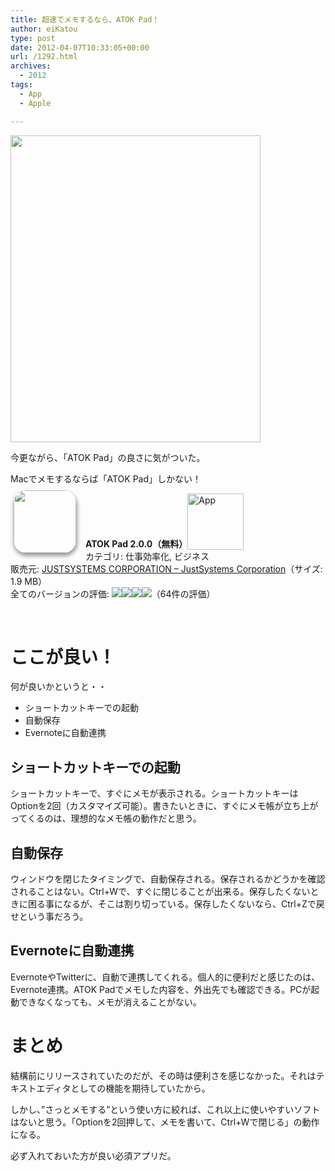 ```yaml
---
title: 超速でメモするなら、ATOK Pad！
author: eiKatou
type: post
date: 2012-04-07T10:33:05+00:00
url: /1292.html
archives:
  - 2012
tags:
  - App
  - Apple

---
```

[<img src="http://eikatou.net/blog/wp-content./uploads/2012/04/120407-0001.png" alt="" title="120407-0001" width="400" height="491" class="alignnone size-full wp-image-1293" srcset="./uploads/2012/04/120407-0001.png 400w, ./uploads/2012/04/120407-0001-244x300.png 244w" sizes="(max-width: 400px) 100vw, 400px" />][1]
  
今更ながら、「ATOK Pad」の良さに気がついた。
  
Macでメモするならば「ATOK Pad」しかない！

<a href="http://itunes.apple.com/jp/app/atok-pad/id460883588?mt=12&#038;uo=4" target="_blank" rel="nofollow"><img width="100" class="alignleft" align="left" src="http://a4.mzstatic.com/us/r1000/099/Purple/6c/ae/8b/mzi.oauvlpvw.100x100-75.png" style="border-radius: 20px 20px 20px 20px;-moz-border-radius: 20px 20px 20px 20px;-webkit-border-radius: 20px 20px 20px 20px;box-shadow: 1px 4px 6px 1px #999999;-moz-box-shadow: 1px 4px 6px 1px #999999;-webkit-box-shadow: 1px 4px 6px 1px #999999;margin: -5px 15px 1px 5px;" /></a> **ATOK Pad 2.0.0（無料）**<a href="http://itunes.apple.com/jp/app/atok-pad/id460883588?mt=12&#038;uo=4" target="_blank" rel="nofollow"><img src="http://r.mzstatic.com/htmlResources/2338/images/viewinitunes_jp.png" style="vertical-align:bottom;" width="90" alt="App" /></a>   
カテゴリ: 仕事効率化, ビジネス   
販売元: <a href="http://itunes.apple.com/jp/artist/justsystems-corporation/id380464893?mt=12&#038;uo=4" target="_blank" rel="nofollow">JUSTSYSTEMS CORPORATION &#8211; JustSystems Corporation</a>（サイズ: 1.9 MB）   
全てのバージョンの評価: ![][2]![][2]![][2]![][2]（64件の評価）    

<br style="clear: both;" /> 

# ここが良い！

何が良いかというと・・

  * ショートカットキーでの起動
  * 自動保存
  * Evernoteに自動連携

<!--more-->

## ショートカットキーでの起動

ショートカットキーで、すぐにメモが表示される。ショートカットキーはOptionを2回（カスタマイズ可能）。書きたいときに、すぐにメモ帳が立ち上がってくるのは、理想的なメモ帳の動作だと思う。

## 自動保存

ウィンドウを閉じたタイミングで、自動保存される。保存されるかどうかを確認されることはない。Ctrl+Wで、すぐに閉じることが出来る。保存したくないときに困る事になるが、そこは割り切っている。保存したくないなら、Ctrl+Zで戻せという事だろう。

## Evernoteに自動連携

EvernoteやTwitterに、自動で連携してくれる。個人的に便利だと感じたのは、Evernote連携。ATOK Padでメモした内容を、外出先でも確認できる。PCが起動できなくなっても、メモが消えることがない。

# まとめ

結構前にリリースされていたのだが、その時は便利さを感じなかった。それはテキストエディタとしての機能を期待していたから。

しかし、”さっとメモする”という使い方に絞れば、これ以上に使いやすいソフトはないと思う。「Optionを2回押して、メモを書いて、Ctrl+Wで閉じる」の動作になる。

必ず入れておいた方が良い必須アプリだ。

 [1]: http://eikatou.net/blog/wp-content./uploads/2012/04/120407-0001.png
 [2]: http://r.mzstatic.com/htmlResources/63F7/images/rating_star.png
